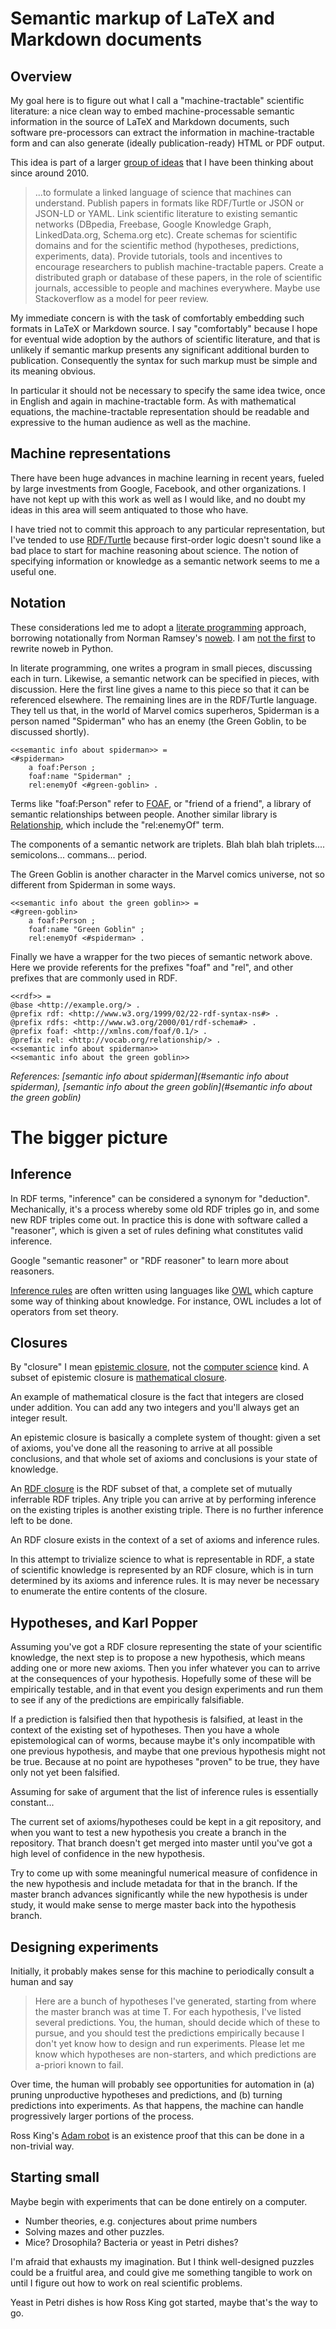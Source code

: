 Semantic markup of LaTeX and Markdown documents
====

Overview
----

My goal here is to figure out what I call a "machine-tractable" scientific literature:
a nice clean way to embed machine-processable semantic information in the source of LaTeX
and Markdown documents, such software pre-processors can extract the information in
machine-tractable form and can also generate (ideally publication-ready) HTML or PDF output.

This idea is part of a larger
[group of ideas](http://willware.blogspot.com/2013/10/bar-camp-boston-2013-talk-on-automation.html)
that I have been thinking about since around 2010.

> ...to formulate a linked language of science that machines can understand. Publish
> papers in formats like RDF/Turtle or JSON or JSON-LD or YAML. Link scientific
> literature to existing semantic networks (DBpedia, Freebase, Google Knowledge Graph,
> LinkedData.org, Schema.org etc). Create schemas for scientific domains and for the
> scientific method (hypotheses, predictions, experiments, data). Provide tutorials,
> tools and incentives to encourage researchers to publish machine-tractable papers.
> Create a distributed graph or database of these papers, in the role of scientific
> journals, accessible to people and machines everywhere. Maybe use Stackoverflow as
> a model for peer review.

My immediate concern is with the task of comfortably embedding such formats in LaTeX or
Markdown source. I say "comfortably" because I hope for eventual wide adoption by the
authors of scientific literature, and that is unlikely if semantic markup presents any
significant additional burden to publication. Consequently the syntax for such markup must
be simple and its meaning obvious.

In particular it should not be necessary to specify the same idea twice, once in English
and again in machine-tractable form. As with mathematical equations, the machine-tractable
representation should be readable and expressive to the human audience as well as the
machine.

Machine representations
----

There have been huge advances in machine learning in recent years, fueled by large
investments from Google, Facebook, and other organizations. I have not kept up with
this work as well as I would like, and no doubt my ideas in this area will seem
antiquated to those who have.

I have tried not to commit this approach to any particular representation, but I've
tended to use [RDF/Turtle](https://www.w3.org/TR/turtle/) because first-order logic
doesn't sound like a bad place to start for machine reasoning about science. The notion
of specifying information or knowledge as a semantic network seems to me a useful one.

Notation
----

These considerations led me to adopt a
[literate programming](https://en.wikipedia.org/wiki/Literate_programming) approach,
borrowing notationally from Norman Ramsey's [noweb](http://www.cs.tufts.edu/~nr/noweb/).
I am [not the first](https://github.com/JonathanAquino/noweb.py) to rewrite noweb in
Python.

In literate programming, one writes a program in small pieces, discussing each in turn.
Likewise, a semantic network can be specified in pieces, with discussion. Here the first
line gives a name to this piece so that it can be referenced elsewhere. The remaining
lines are in the RDF/Turtle language. They tell us that, in the world of Marvel comics
superheros, Spiderman is a person named "Spiderman" who has an enemy (the Green Goblin,
to be discussed shortly).

<a name="semantic info about spiderman"></a>
```
<<semantic info about spiderman>> =
<#spiderman>
    a foaf:Person ;
    foaf:name "Spiderman" ;
    rel:enemyOf <#green-goblin> .
```

Terms like "foaf:Person" refer to [FOAF](http://xmlns.com/foaf/spec/), or "friend of a
friend", a library of semantic relationships between people. Another similar library is
[Relationship](http://vocab.org/relationship/), which include the "rel:enemyOf" term.

The components of a semantic network are triplets. Blah blah blah triplets....
semicolons... commans... period.

The Green Goblin is another character in the Marvel comics universe, not so different
from Spiderman in some ways.

<a name="semantic info about the green goblin"></a>
```
<<semantic info about the green goblin>> =
<#green-goblin>
    a foaf:Person ;
    foaf:name "Green Goblin" ;
    rel:enemyOf <#spiderman> .
```

Finally we have a wrapper for the two pieces of semantic network above. Here we
provide referents for the prefixes "foaf" and "rel", and other prefixes that are
commonly used in RDF.

<a name="rdf"></a>
```
<<rdf>> =
@base <http://example.org/> .
@prefix rdf: <http://www.w3.org/1999/02/22-rdf-syntax-ns#> .
@prefix rdfs: <http://www.w3.org/2000/01/rdf-schema#> .
@prefix foaf: <http://xmlns.com/foaf/0.1/> .
@prefix rel: <http://vocab.org/relationship/> .
<<semantic info about spiderman>>
<<semantic info about the green goblin>>
```
*References: [semantic info about spiderman](#semantic info about spiderman), [semantic info about the green goblin](#semantic info about the green goblin)*

The bigger picture
====

Inference
----

In RDF terms, "inference" can be considered a synonym for "deduction". Mechanically, it's
a process whereby some old RDF triples go in, and some new RDF triples come out. In practice
this is done with software called a "reasoner", which is given a set of rules defining what
constitutes valid inference.

Google "semantic reasoner" or "RDF reasoner" to learn more about reasoners.

[Inference rules](https://en.wikipedia.org/wiki/Rule_of_inference) are often written using
languages like [OWL](https://www.w3.org/2001/sw/wiki/OWL) which capture some way of thinking
about knowledge. For instance, OWL includes a lot of operators from set theory.

Closures
----

By "closure" I mean [epistemic closure](https://en.wikipedia.org/wiki/Epistemic_closure),
not the [computer science](https://en.wikipedia.org/wiki/Closure_(computer_programming))
kind. A subset of epistemic closure is
[mathematical closure](https://en.wikipedia.org/wiki/Closure_(mathematics)).

An example of mathematical closure is the fact that integers are closed under addition.
You can add any two integers and you'll always get an integer result.

An epistemic closure is basically a complete system of thought: given a set of axioms,
you've done all the reasoning to arrive at all possible conclusions, and that whole set
of axioms and conclusions is your state of knowledge.

An [RDF closure](https://www.w3.org/TR/2002/WD-rdf-mt-20020214/#rdf_entail) is the RDF
subset of that, a complete set of mutually inferrable RDF triples. Any triple you can
arrive at by performing inference on the existing triples is another existing triple.
There is no further inference left to be done.

An RDF closure exists in the context of a set of axioms and inference rules.

In this attempt to trivialize science to what is representable in RDF, a state of scientific
knowledge is represented by an RDF closure, which is in turn determined by its axioms and
inference rules. It is may never be necessary to enumerate the entire contents of the
closure.

Hypotheses, and Karl Popper
----

Assuming you've got a RDF closure representing the state of your scientific knowledge,
the next step is to propose a new hypothesis, which means adding one or more new axioms.
Then you infer whatever you can to arrive at the consequences of your hypothesis. Hopefully
some of these will be empirically testable, and in that event you design experiments and
run them to see if any of the predictions are empirically falsifiable.

If a prediction is falsified then that hypothesis is falsified, at least in the context
of the existing set of hypotheses. Then you have a whole epistemological can of worms,
because maybe it's only incompatible with one previous hypothesis, and maybe that one
previous hypothesis might not be true. Because at no point are hypotheses "proven" to
be true, they have only not yet been falsified.

Assuming for sake of argument that the list of inference rules is essentially constant...

The current set of axioms/hypotheses could be kept in a git repository, and when you
want to test a new hypothesis you create a branch in the repository. That branch doesn't
get merged into master until you've got a high level of confidence in the new hypothesis.

Try to come up with some meaningful numerical measure of confidence in the new hypothesis
and include metadata for that in the branch. If the master branch advances significantly
while the new hypothesis is under study, it would make sense to merge master back into
the hypothesis branch.

Designing experiments
----

Initially, it probably makes sense for this machine to periodically consult a human and
say

> Here are a bunch of hypotheses I've generated, starting from where the master branch
> was at time T. For each hypothesis, I've listed several predictions. You, the human,
> should decide which of these to pursue, and you should test the predictions
> empirically because I don't yet know how to design and run experiments. Please let me
> know which hypotheses are non-starters, and which predictions are a-priori known to fail.

Over time, the human will probably see opportunities for automation in (a) pruning unproductive
hypotheses and predictions, and (b) turning predictions into experiments. As that happens,
the machine can handle progressively larger portions of the process.

Ross King's [Adam robot](https://en.wikipedia.org/wiki/Robot_Scientist) is an existence
proof that this can be done in a non-trivial way.

Starting small
----

Maybe begin with experiments that can be done entirely on a computer.

* Number theories, e.g. conjectures about prime numbers
* Solving mazes and other puzzles.
* Mice? Drosophila? Bacteria or yeast in Petri dishes?

I'm afraid that exhausts my imagination. But I think well-designed puzzles could be a
fruitful area, and could give me something tangible to work on until I figure out how to
work on real scientific problems.

Yeast in Petri dishes is how Ross King got started, maybe that's the way to go.
